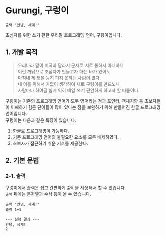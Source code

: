 # Gurungi, 구렁이
```
출력 "안녕, 세계!"
``` 
초심자를 위한 쓰기 편한 우리말 프로그래밍 언어, 구렁이입니다.

## 1. 개발 목적

> 우리나라 말이 미국과 달라서 문자로 서로 통하지 아니하니 <br> 
> 이런 까닭으로 초심자가 만들고자 하는 바가 있어도 <br>
> 마침내 제 뜻을 능히 펴지 못하는 사람이 많다.<br>
> 내 이를 위해서 가엾이 생각하여 새로 구렁이를 만드노니 <br>
> 사람마다 하여금 쉽게 익혀 매일 쓰기 편안하게 하고자 할 따름이다.

구렁이는 기존의 프로그래밍 언어가 모두 영어라는 점과 포인터, 객체지향 등 초보자들이 이해하기 힘든 단어들이 많이 있다는 점을 보완하기 위해 만들어진 한글 프로그래밍 언어입니다. <br>
구렁이는 다음과 같은 특징이 있습니다.

1. 한글로 프로그래밍이 가능하다.
2. 기존 프로그래밍 언어의 불필요한 요소를 모두 배제하였다.
3. 초보자가 접근하기 쉬운 기호를 제공한다.
## 2. 기본 문법
### 2-1. 출력
구렁이에서 출력은 쉽고 간편하게 `출력` 을 사용해서 할 수 있습니다. <br>
`출력` 뒤에는 문자열과 수식 등이 올 수 있습니다.
```
출력 "안녕, 세계!"
출력 1+1

--- 실행 결과 ---
안녕, 세계!
2
```
